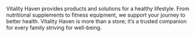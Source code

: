 Vitality Haven provides products and solutions for a healthy lifestyle. From nutritional supplements to fitness equipment, we support your journey to better health. Vitality Haven is more than a store; it’s a trusted companion for every family striving for well-being.

